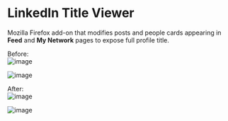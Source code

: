 # LinkedIn Title Viewer
Mozilla Firefox add-on that modifies posts and people cards appearing in **Feed** and **My Network** pages to expose full profile title.

Before: <br>
![image](https://github.com/engncnyldz/linkedin-title-viewer/assets/18334895/3d1b26d4-fbbd-4850-a48d-4bd46806227b)

![image](https://github.com/engncnyldz/linkedin-title-viewer/assets/18334895/0e332295-fb70-4dff-a0d1-23104b45eb64)

After: <br>
![image](https://github.com/engncnyldz/linkedin-title-viewer/assets/18334895/44a6e63e-dc4a-4b4f-8d87-863cf6819f88)

![image](https://github.com/engncnyldz/linkedin-title-viewer/assets/18334895/6200fae3-10cf-4fa7-9b81-a1474fee878b)

